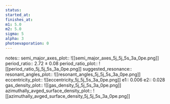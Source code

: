 ```yaml
---
status:
started_at:
finishes_at:
m1: 5.0
m2: 5.0
sigma: 5
alpha: 3
photoevaporation: 0
---
```


notes::
semi_major_axes_plot:: ![[semi_major_axes_5j_5j_5s_3a_0pe.png]]
period_ratio:: 2.72 ± 0.08
period_ratio_plot:: ![[period_ratio_5j_5j_5s_3a_0pe.png]]
suggested_resonance:: 
resonant_angles_plot:: ![[resonant_angles_5j_5j_5s_3a_0pe.png]]
eccentricity_plot:: ![[eccentricity_5j_5j_5s_3a_0pe.png]]
e1:: 0.006
e2:: 0.028
gas_density_plot:: ![[gas_density_5j_5j_5s_3a_0pe.png]]
azimuthally_avged_surface_density_plot:: ![[azimuthally_avged_surface_density_5j_5j_5s_3a_0pe.png]]
